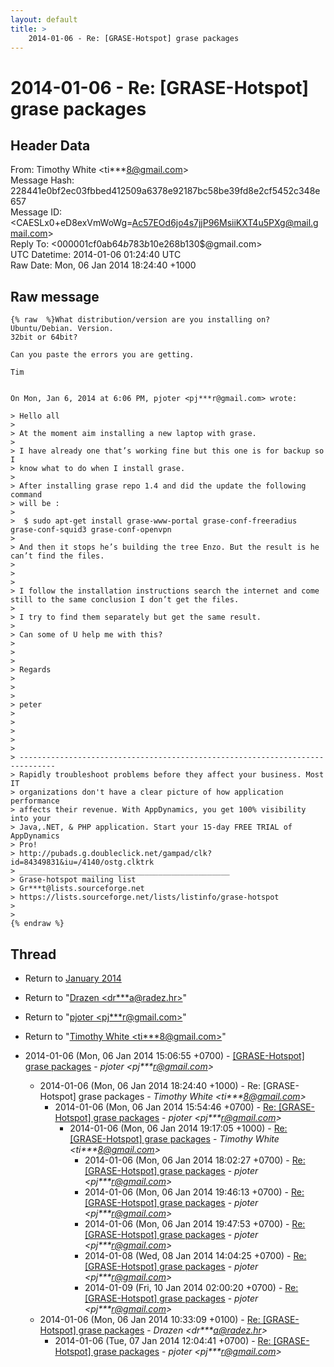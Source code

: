 ```yaml
---
layout: default
title: >
    2014-01-06 - Re: [GRASE-Hotspot] grase packages
---
```


# 2014-01-06 - Re: [GRASE-Hotspot] grase packages

## Header Data

From: Timothy White \<ti***8@gmail.com\><br>
Message Hash: 228441e0bf2ec03fbbed412509a6378e92187bc58be39fd8e2cf5452c348e657<br>
Message ID: \<CAESLx0+eD8exVmWoWg=Ac57EOd6jo4s7jjP96MsiiKXT4u5PXg@mail.gmail.com\><br>
Reply To: \<000001cf0ab6$4b783b10$e268b130$@gmail.com\><br>
UTC Datetime: 2014-01-06 01:24:40 UTC<br>
Raw Date: Mon, 06 Jan 2014 18:24:40 +1000<br>

## Raw message

```
{% raw  %}What distribution/version are you installing on? Ubuntu/Debian. Version.
32bit or 64bit?

Can you paste the errors you are getting.

Tim


On Mon, Jan 6, 2014 at 6:06 PM, pjoter <pj***r@gmail.com> wrote:

> Hello all
>
> At the moment aim installing a new laptop with grase.
>
> I have already one that’s working fine but this one is for backup so I
> know what to do when I install grase.
>
> After installing grase repo 1.4 and did the update the following command
> will be :
>
>  $ sudo apt-get install grase-www-portal grase-conf-freeradius grase-conf-squid3 grase-conf-openvpn
>
> And then it stops he’s building the tree Enzo. But the result is he can’t find the files.
>
>
>
> I follow the installation instructions search the internet and come still to the same conclusion I don’t get the files.
>
> I try to find them separately but get the same result.
>
> Can some of U help me with this?
>
>
>
> Regards
>
>
>
> peter
>
>
>
>
>
> ------------------------------------------------------------------------------
> Rapidly troubleshoot problems before they affect your business. Most IT
> organizations don't have a clear picture of how application performance
> affects their revenue. With AppDynamics, you get 100% visibility into your
> Java,.NET, & PHP application. Start your 15-day FREE TRIAL of AppDynamics
> Pro!
> http://pubads.g.doubleclick.net/gampad/clk?id=84349831&iu=/4140/ostg.clktrk
> _______________________________________________
> Grase-hotspot mailing list
> Gr***t@lists.sourceforge.net
> https://lists.sourceforge.net/lists/listinfo/grase-hotspot
>
>
{% endraw %}
```

## Thread

+ Return to [January 2014](/archive/2014/01)

+ Return to "[Drazen <dr***a<span>@</span>radez.hr>](/authors/dr___a_at_radez_hr)"
+ Return to "[pjoter <pj***r<span>@</span>gmail.com>](/authors/pj___r_at_gmail_com)"
+ Return to "[Timothy White <ti***8<span>@</span>gmail.com>](/authors/ti___8_at_gmail_com)"

+ 2014-01-06 (Mon, 06 Jan 2014 15:06:55 +0700) - [[GRASE-Hotspot] grase packages](/archive/2014/01/ee8589369ef3f35400f7451c9a17c2781a0e6f00600ae2ffbea698035038c890) - _pjoter \<pj***r@gmail.com\>_
  + 2014-01-06 (Mon, 06 Jan 2014 18:24:40 +1000) - Re: [GRASE-Hotspot] grase packages - _Timothy White \<ti***8@gmail.com\>_
    + 2014-01-06 (Mon, 06 Jan 2014 15:54:46 +0700) - [Re: [GRASE-Hotspot] grase packages](/archive/2014/01/a997824c221ecd97accfa8215f5aee26ddcc0f5cb831998333f2753f953cdab5) - _pjoter \<pj***r@gmail.com\>_
      + 2014-01-06 (Mon, 06 Jan 2014 19:17:05 +1000) - [Re: [GRASE-Hotspot] grase packages](/archive/2014/01/f823004a4e2494844711413132e288e5940ae4516005fee41fdbbe9af3cfea00) - _Timothy White \<ti***8@gmail.com\>_
        + 2014-01-06 (Mon, 06 Jan 2014 18:02:27 +0700) - [Re: [GRASE-Hotspot] grase packages](/archive/2014/01/e4b14b746d7835240dc49c6571a4c4753aaa1209adf9ead642aa23f23f8b3d73) - _pjoter \<pj***r@gmail.com\>_
        + 2014-01-06 (Mon, 06 Jan 2014 19:46:13 +0700) - [Re: [GRASE-Hotspot] grase packages](/archive/2014/01/bbf6de3b83f338e08eacbdc9127818f404ca897804d9b3592e8197b2b85f6526) - _pjoter \<pj***r@gmail.com\>_
        + 2014-01-06 (Mon, 06 Jan 2014 19:47:53 +0700) - [Re: [GRASE-Hotspot] grase packages](/archive/2014/01/9942318697a9e21efe6d88e03c7c2ba0bbcc5ccc43326d40cb2db10fb3b8fd4d) - _pjoter \<pj***r@gmail.com\>_
        + 2014-01-08 (Wed, 08 Jan 2014 14:04:25 +0700) - [Re: [GRASE-Hotspot] grase packages](/archive/2014/01/89d514c027de64f80bb2f19ddd70569dc5e4492e36c82175d5fa4b0383f21366) - _pjoter \<pj***r@gmail.com\>_
        + 2014-01-09 (Fri, 10 Jan 2014 02:00:20 +0700) - [Re: [GRASE-Hotspot] grase packages](/archive/2014/01/b14d9931274c47f9e753343a5e2098d898011e0daa5d2f05626640eb35356564) - _pjoter \<pj***r@gmail.com\>_
  + 2014-01-06 (Mon, 06 Jan 2014 10:33:09 +0100) - [Re: [GRASE-Hotspot] grase packages](/archive/2014/01/0ac3585d0df578682faf8f009fd28c5caa417c9c1f7db4132c6527bf187b1483) - _Drazen \<dr***a@radez.hr\>_
    + 2014-01-06 (Tue, 07 Jan 2014 12:04:41 +0700) - [Re: [GRASE-Hotspot] grase packages](/archive/2014/01/0a42a8f0fd274479c5d09283a1657efeca7557e7681e47b0a2c7d0bbb8c76eb4) - _pjoter \<pj***r@gmail.com\>_

